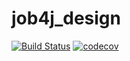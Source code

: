 # job4j_design

[![Build Status](https://app.travis-ci.com/max-piter/job4j_design.svg?branch=master)](https://app.travis-ci.com/max-piter/job4j_design)
[![codecov](https://codecov.io/gh/max-piter/job4j_design/branch/master/graph/badge.svg?token=YLLCJV2C4T)](https://codecov.io/gh/max-piter/job4j_design)